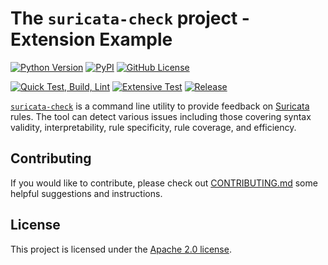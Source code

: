# The `suricata-check` project - Extension Example

[![Python Version](https://img.shields.io/pypi/pyversions/suricata-check)](https://www.python.org)
[![PyPI](https://img.shields.io/pypi/status/suricata-check)](https://pypi.org/project/suricata-check)
[![GitHub License](https://img.shields.io/github/license/Koen1999/suricata-check)](https://github.com/Koen1999/suricata-check/blob/master/LICENSE)

[![Quick Test, Build, Lint](https://github.com/Koen1999/suricata-check/actions/workflows/python-pr.yml/badge.svg?event=push)](https://github.com/Koen1999/suricata-check/actions/workflows/python-pr.yml)
[![Extensive Test](https://github.com/Koen1999/suricata-check/actions/workflows/python-push.yml/badge.svg)](https://github.com/Koen1999/suricata-check/actions/workflows/python-push.yml)
[![Release](https://github.com/Koen1999/suricata-check/actions/workflows/python-release.yml/badge.svg)](https://github.com/Koen1999/suricata-check/actions/workflows/python-release.yml)

[`suricata-check`](https://github.com/Koen1999/suricata-check) is a command line utility to provide feedback on [Suricata](https://github.com/OISF/suricata) rules.
The tool can detect various issues including those covering syntax validity, interpretability, rule specificity, rule coverage, and efficiency.

## Contributing

If you would like to contribute, please check out [CONTRIBUTING.md](https://github.com/Koen1999/suricata-check-extension-example/blob/master/CONTRIBUTING.md) some helpful suggestions and instructions.

## License

This project is licensed under the [Apache 2.0 license](https://github.com/Koen1999/suricata-check-extension-example/blob/master/LICENSE).
